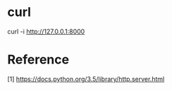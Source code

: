 # curl
curl -i http://127.0.0.1:8000

# Reference

[1] https://docs.python.org/3.5/library/http.server.html
